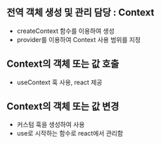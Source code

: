 ## 전역 객체 생성 및 관리 담당 : Context
- createContext 함수를 이용하여 생성
- provider를 이용하여 Context 사용 범위를 지정

## Context의 객체 또는 값 호출
- useContext 훅 사용, react 제공

## Context의 객체 또는 값 변경
- 커스텀 훅을 생성하여 사용
- use로 시작하는 함수로 react에서 관리함
